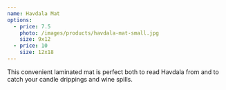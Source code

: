 ```yaml
---
name: Havdala Mat
options:
  - price: 7.5
    photo: /images/products/havdala-mat-small.jpg
    size: 9x12
  - price: 10
    size: 12x18
---
```


This convenient laminated mat is perfect both to read Havdala from and to catch your candle drippings and wine spills.
